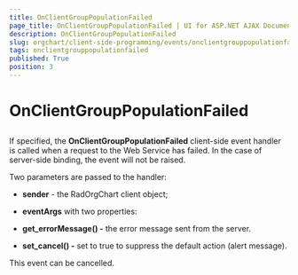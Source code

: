 ```yaml
---
title: OnClientGroupPopulationFailed
page_title: OnClientGroupPopulationFailed | UI for ASP.NET AJAX Documentation
description: OnClientGroupPopulationFailed
slug: orgchart/client-side-programming/events/onclientgrouppopulationfailed
tags: onclientgrouppopulationfailed
published: True
position: 3
---
```


# OnClientGroupPopulationFailed



## 

If specified, the __OnClientGroupPopulationFailed__ client-side event handler is called when a request to the Web Service has failed. In the case of server-side binding, the event will not be raised.

Two parameters are passed to the handler:

* __sender__ - the RadOrgChart client object;

* __eventArgs__ with two properties:

* __get_errorMessage() -__ the error message sent from the server.

* __set_cancel() -__ set to true to suppress the default action (alert message).

This event can be cancelled.


